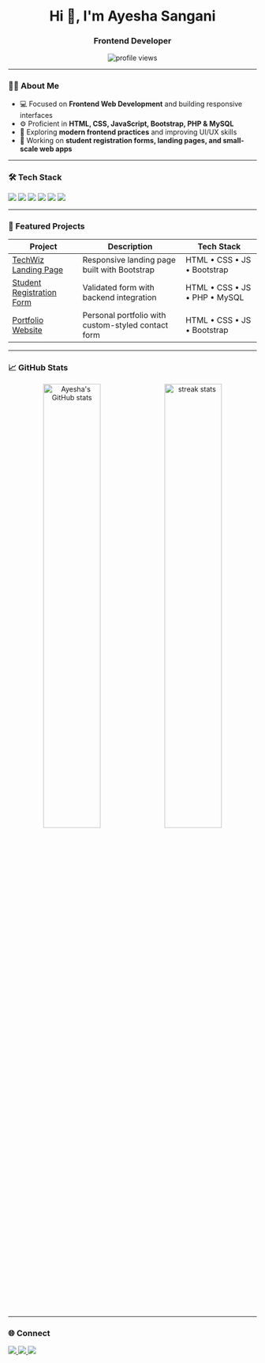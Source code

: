 


<h1 align="center">Hi 👋, I'm Ayesha Sangani</h1>
<h3 align="center">Frontend Developer </h3>

<p align="center">
  <img src="https://komarev.com/ghpvc/?username=AyeshaSangani&label=Profile%20views&color=blueviolet&style=flat" alt="profile views" />
</p>

---

### 👩‍💻 About Me
- 💻 Focused on **Frontend Web Development** and building responsive interfaces
- ⚙️ Proficient in **HTML, CSS, JavaScript, Bootstrap, PHP & MySQL**
- 🌱 Exploring **modern frontend practices** and improving UI/UX skills
- 🚀 Working on **student registration forms, landing pages, and small-scale web apps**

---

### 🛠️ Tech Stack
<p align="left">
  <img src="https://img.shields.io/badge/HTML5-E34F26?style=for-the-badge&logo=html5&logoColor=white"/>
  <img src="https://img.shields.io/badge/CSS3-1572B6?style=for-the-badge&logo=css3&logoColor=white"/>
  <img src="https://img.shields.io/badge/JavaScript-F7DF1E?style=for-the-badge&logo=javascript&logoColor=black"/>
  <img src="https://img.shields.io/badge/Bootstrap-6f2cf3?style=for-the-badge&logo=bootstrap&logoColor=white"/>
  <img src="https://img.shields.io/badge/PHP-777bb4?style=for-the-badge&logo=php&logoColor=white"/>
  <img src="https://img.shields.io/badge/MySQL-4479A1?style=for-the-badge&logo=mysql&logoColor=white"/>
</p>

---

### 🚀 Featured Projects
| Project | Description | Tech Stack |
|---------|-------------|------------|
| [TechWiz Landing Page](https://github.com/AyeshaSangani/techwiz-landingpage-bootstrap) | Responsive landing page built with Bootstrap | HTML • CSS • JS • Bootstrap |
| [Student Registration Form](#) | Validated form with backend integration | HTML • CSS • JS • PHP • MySQL |
| [Portfolio Website](#) | Personal portfolio with custom-styled contact form | HTML • CSS • JS • Bootstrap |

---

### 📈 GitHub Stats
<p align="center">
  <img src="https://github-readme-stats.vercel.app/api?username=AyeshaSangani&show_icons=true&theme=default" alt="Ayesha's GitHub stats" width="48%"/>
  <img src="https://github-readme-streak-stats.herokuapp.com/?user=AyeshaSangani&theme=default" alt="streak stats" width="48%"/>
</p>

---

### 🌐 Connect
<p align="left">
  <a href="https://www.linkedin.com/in/ayeshasangani" target="_blank">
    <img src="https://img.shields.io/badge/LinkedIn-0a66c2?style=for-the-badge&logo=linkedin&logoColor=white"/>
  </a>
  <a href="https://www.behance.net/Ayesha_Sangani" target="_blank">
    <img src="https://img.shields.io/badge/Behance-0057ff?style=for-the-badge&logo=behance&logoColor=white"/>
  </a>
  <a href="https://www.pinterest.com/ayeshasangani" target="_blank">
    <img src="https://img.shields.io/badge/Pinterest-bd081c?style=for-the-badge&logo=pinterest&logoColor=white"/>
  </a>
</p>

